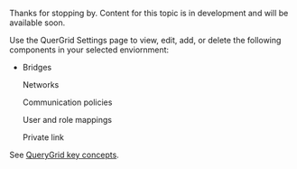 
Thanks for stopping by. Content for this topic is in development and will be available soon.

Use the QuerGrid Settings page to view, edit, add, or delete the following components in your selected enviornment:

-   Bridges

    Networks

    Communication policies

    User and role mappings

    Private link


See [QueryGrid key concepts](vyx1659391025497.md).

